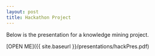 ```yaml
---
layout: post
title: Hackathon Project
---
```


Below is the presentation for a knowledge mining project.

[OPEN ME]({{ site.baseurl }}/presentations/hackPres.pdf)
